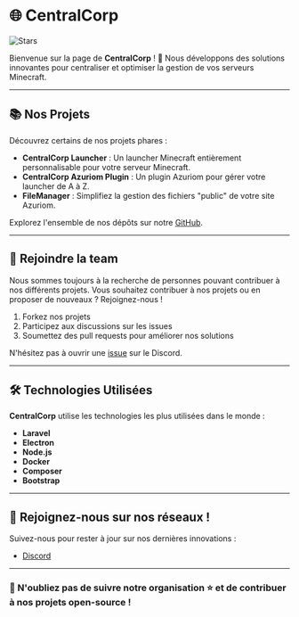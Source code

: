 # 🌐 CentralCorp

![Stars](https://img.shields.io/github/stars/CentralCorp)

Bienvenue sur la page de **CentralCorp** ! 🚀 Nous développons des solutions innovantes pour centraliser et optimiser la gestion de vos serveurs Minecraft.

---

## 📚 Nos Projets

Découvrez certains de nos projets phares :

- **CentralCorp Launcher** : Un launcher Minecraft entièrement personnalisable pour votre serveur Minecraft.
- **CentralCorp Azuriom Plugin** : Un plugin Azuriom pour gérer votre launcher de A à Z.
- **FileManager** : Simplifiez la gestion des fichiers "public" de votre site Azuriom.

Explorez l'ensemble de nos dépôts sur notre [GitHub](https://github.com/CentralCorp).

---

## 🤝 Rejoindre la team

Nous sommes toujours à la recherche de personnes pouvant contribuer à nos différents projets. Vous souhaitez contribuer à nos projets ou en proposer de nouveaux ? Rejoignez-nous !

1. Forkez nos projets
2. Participez aux discussions sur les issues
3. Soumettez des pull requests pour améliorer nos solutions

N'hésitez pas à ouvrir une [issue](https://discord.gg/VCmNXHvf77) sur le Discord.

---

## 🛠️ Technologies Utilisées

**CentralCorp** utilise les technologies les plus utilisées dans le monde  :

- **Laravel**
- **Electron**
- **Node.js**
- **Docker**
- **Composer**
- **Bootstrap**

---

## 🌟 Rejoignez-nous sur nos réseaux !

Suivez-nous pour rester à jour sur nos dernières innovations :

- [Discord](https://discord.gg/VCmNXHvf77)

---

### 🌟 N'oubliez pas de suivre notre organisation ⭐ et de contribuer à nos projets open-source !
